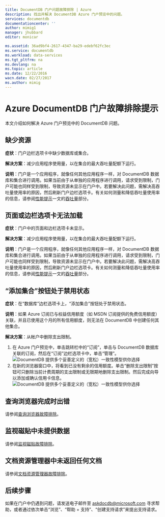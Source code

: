 ```yaml
---
title: DocumentDB 门户问题故障排除 | Azure
description: 找出并解决 DocumentDB Azure 门户预览中的问题。
services: documentdb
documentationcenter: ''
author: mimig1
manager: jhubbard
editor: monicar

ms.assetid: 36ad9bf4-2617-4347-ba29-edebf62fc3ec
ms.service: documentdb
ms.workload: data-services
ms.tgt_pltfrm: na
ms.devlang: na
ms.topic: article
ms.date: 12/22/2016
wacn.date: 02/27/2017
ms.author: mimig
---
```


# Azure DocumentDB 门户故障排除提示
本文介绍如何解决 Azure 门户预览中的 DocumentDB 问题。

## 缺少资源
**症状**：门户边栏选项卡中缺少数据库或集合。

**解决方案**：减少应用程序使用量，以在集合的最大吞吐量配额下运行。

**说明**：门户是一个应用程序，就像任何其他应用程序一样，对 DocumentDB 数据库和集合进行调用。如果当前由于从单独的应用程序进行调用，请求受到限制，门户可能也同样受到限制，导致资源未显示在门户中。若要解决此问题，需解决高吞吐量使用率的原因，然后刷新门户边栏选项卡。有关如何测量和降低吞吐量使用率的信息，请参阅[性能提示](./documentdb-performance-tips.md)一文的[吞吐量](./documentdb-performance-tips.md#throughput)部分。

## 页面或边栏选项卡无法加载
**症状**：门户中的页面和边栏选项卡未显示。

**解决方案**：减少应用程序使用量，以在集合的最大吞吐量配额下运行。

**说明**：门户是一个应用程序，就像任何其他应用程序一样，对 DocumentDB 数据库和集合进行调用。如果当前由于从单独的应用程序进行调用，请求受到限制，门户可能也同样受到限制，导致资源未显示在门户中。若要解决此问题，需解决高吞吐量使用率的原因，然后刷新门户边栏选项卡。有关如何测量和降低吞吐量使用率的信息，请参阅[性能提示](./documentdb-performance-tips.md)一文的[吞吐量](./documentdb-performance-tips.md#throughput)部分。

## “添加集合”按钮处于禁用状态
**症状**：在“数据库”边栏选项卡上，“添加集合”按钮处于禁用状态。

**说明**：如果 Azure 订阅已与权益信用额度（如 MSDN 订阅提供的免费信用额度）关联，并且已使用这个月的所有信用额度，则无法在 DocumentDB 中创建任何其他集合。

**解决方案**：从帐户中删除支出限制。

1. 在 Azure 门户预览中，单击跳转栏中的“订阅”，单击与 DocumentDB 数据库关联的订阅，然后在“订阅”边栏选项卡中，单击“管理”。
![DocumentDB 提供多个妥善定义的（宽松）一致性模型供你选择](./media/documentdb-portal-troubleshooting/documentdb-change-billing.png)
2. 在新的浏览器窗口中，将看到已没有剩余的信用额度。单击“删除支出限制”按钮可只删除当前计费周期的支出限制或无限期地删除支出限制。然后完成向导以添加或确认信用卡信息。
![DocumentDB 提供多个妥善定义的（宽松）一致性模型供你选择](./media/documentdb-portal-troubleshooting/documentdb-remove-spending-limit.png)

## 查询浏览器完成时出错
请参阅[查询浏览器故障排除](./documentdb-query-collections-query-explorer.md#troubleshoot)。

## 监视磁贴中未提供数据
请参阅[监视磁贴故障排除](./documentdb-monitor-accounts.md#troubleshooting)。

## 文档资源管理器中未返回任何文档
请参阅[文档资源管理器故障排除](./documentdb-view-json-document-explorer.md#troubleshoot)。

## 后续步骤
如果在门户中仍遇到问题，请发送电子邮件至 [askdocdb@microsoft.com](mailto:askdocdb@microsoft.com) 寻求帮助，或者通过依次单击“浏览”、“帮助 + 支持”、“创建支持请求”来提出支持请求。

<!---HONumber=Mooncake_0220_2017-->
<!--Update_Description: link update-->